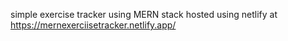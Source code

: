 simple exercise tracker using MERN stack hosted using netlify at https://mernexerciisetracker.netlify.app/
